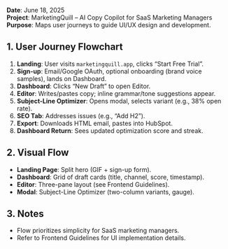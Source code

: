 **Date**: June 18, 2025  
**Project**: MarketingQuill – AI Copy Copilot for SaaS Marketing Managers  
**Purpose**: Maps user journeys to guide UI/UX design and development.

## 1. User Journey Flowchart
1. **Landing**: User visits `marketingquill.app`, clicks “Start Free Trial”.  
2. **Sign-up**: Email/Google OAuth, optional onboarding (brand voice samples), lands on Dashboard.  
3. **Dashboard**: Clicks “New Draft” to open Editor.  
4. **Editor**: Writes/pastes copy; inline grammar/tone suggestions appear.  
5. **Subject-Line Optimizer**: Opens modal, selects variant (e.g., 38% open rate).  
6. **SEO Tab**: Addresses issues (e.g., “Add H2”).  
7. **Export**: Downloads HTML email, pastes into HubSpot.  
8. **Dashboard Return**: Sees updated optimization score and streak.

## 2. Visual Flow
- **Landing Page**: Split hero (GIF + sign-up form).  
- **Dashboard**: Grid of draft cards (title, channel, score, timestamp).  
- **Editor**: Three-pane layout (see Frontend Guidelines).  
- **Modal**: Subject-Line Optimizer (two-column variants, gauge).

## 3. Notes
- Flow prioritizes simplicity for SaaS marketing managers.  
- Refer to Frontend Guidelines for UI implementation details.